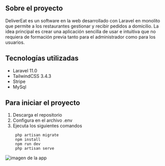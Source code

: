 
## Sobre el proyecto

DeliverEat es un software en la web desarrollado con Laravel en monolito que permite a los restaurantes gestionar y recibir pedidos a domicilio. La idea principal es crear una aplicación sencilla de usar e intuitiva que no requiera de formación previa tanto para el administrador como para los usuarios.

## Tecnologías utilizadas

* Laravel 11.0
* TailwindCSS 3.4.3
* Stripe
* MySql

## Para iniciar el proyecto

1. Descarga el repositorio
2. Configura en el archivo .env
3. Ejecuta los siguientes comandos
   ```
    php artisan migrate
    npm install
    npm run dev
    php artisan serve
    ```

![imagen de la app](readMeImages/app.png)

